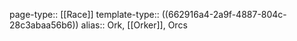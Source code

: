 page-type:: [[Race]]
template-type:: ((662916a4-2a9f-4887-804c-28c3abaa56b6))
alias:: Ork, [[Orker]], Orcs
